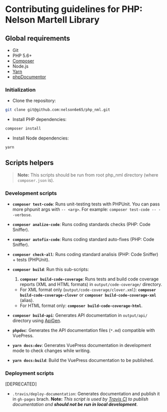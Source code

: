 # Contributing guidelines for PHP: Nelson Martell Library

## Global requirements
- Git
- PHP 5.6+
- [Composer](https://getcomposer.org/)
- Node.js
- [Yarn](https://yarnpkg.com)
- [phpDocumentor](https://www.phpdoc.org/)

### Initialization

- Clone the repository:
```bash
git clone git@github.com:nelson6e65/php_nml.git
```

- Install PHP dependencies:
```bash
composer install
```

- Install Node dependencies:
```bash
yarn
```


## Scripts helpers

> **Note:** This scripts should be run from root php_nml directory (where `composer.json` is).


### Development scripts

- **`composer test-code`**: Runs unit-testing tests with PHPUnit. You can pass more phpunit args with `-- <arg>`. For example: `composer test-code -- --verbose`.

- **`composer analize-code`**: Runs coding standards checks (PHP: Code Sniffer).

- **`composer autofix-code`**: Runs coding standard auto-fixes (PHP: Code Sniffer).

- **`composer check-all`**: Runs coding standard analisis (PHP: Code Sniffer) + tests (PHPUnit).

- **`composer build`**: Run this sub-scripts:
  1. **`composer build-code-coverage`**: Runs tests and build code coverage reports (XML and HTML formats) in `output/code-coverage/` directory.
    - For XML format only (`output/code-coverage/clover.xml`): **`composer build-code-coverage-clover`** or **`composer build-code-coverage-xml`** (alias).
    - For HTML format only: **`composer build-code-coverage-html`**.

- **`composer build-api`**: Generates API documentation in `output/api/` directory using [ApiGen](https://github.com/ApiGen/ApiGen).


- **`phpdoc`**: Generates the API documentation files (`*.md`) compatible with VuePress.

- **`yarn docs:dev`**: Generates VuePress documentation in development mode to check changes while writing.

- **`yarn docs:build`**: Build the VuePress documentation to be published.




### Deployment scripts
[DEPRECATED]
- `.travis/deploy-documentation`: Generates documentation and publish it in `gh-pages` brach. **Note:** _This script is used by [Travis CI](travis-ci.org) to publish documentation and **should not be run in local development**_.
